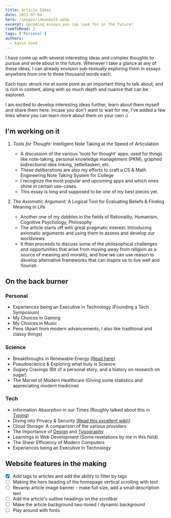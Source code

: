 ```yaml
---
title: Article Ideas
date: 2023-07-04
hero: /images/ideasbulb.webp
excerpt: Upcoming essays you can look for in the future!
timeToRead: 2
tags: ['Personal']
authors:
  - Kavin Sood
---
```


I have come up with several interesting ideas and complex thoughts to pursue and write about in the future. Whenever I take a glance at any of these ideas, I can already envision sub-textually exploring them in essays anywhere from one to three thousand words each.

Each topic struck me at some point as an important thing to talk about, and is rich in content, along with so much depth and nuance that can be explored.

I am excited to develop interesting ideas further, learn about them myself and share them here. Incase you don't want to wait for me, I've added a few links where you can learn more about them on your own :)

## I'm working on it
1. *Tools for Thought:* Intelligent Note Taking at the Speed of Articulation
   - A discussion of the various 'tools for thought' apps, used for things like note-taking, personal knowledge management (PKM), graphed bidirectional idea linking, zetteltasken, etc.
   - These deliberations are also my efforts to craft a CS & Math Engineering Note Taking System for College
   - I recognize the most popular and upcoming apps and which ones shine in certain use-cases.
   - This essay is *long* and supposed to be one of my best pieces yet.

2. *The Axiomatic Argument:* A Logical Tool for Evaluating Beliefs & Finding Meaning in Life
   - Another one of my dabbles in the fields of Rationality, Humanism, Cognitive Psychology, Philosophy
   - The article starts off with great pragmatic interest: Introducing axiomatic arguments and using them to assess and develop our worldviews.
   - It then proceeds to discuss some of the philosophical challenges and opportunities that arise from moving away from religion as a source of meaning and morality, and how we can use reason to develop alternative frameworks that can inspire us to live well and flourish.

## On the back burner
### Personal
* Experiences being an Executive in Technology (Founding a Tech Symposium)
* My Choices in Gaming
* My Choices in Music
* Pens (Apart from modern advancements, I also like traditional and classy things)
### Science
* Breakthroughs in Renewable Energy [(Read here)](https://www.technologyreview.com/topic/climate-change/clean-energy/)
* Pseudoscience & Exploring what truly is Science
* Sugary Cravings (Bit of a personal story, and a history on research on sugar)
* The Marvel of Modern Healthcare (Giving some statistics and appreciating modern medicine)
### Tech
* Information Absorption in our Times (Roughly talked about this in [Typing](https://kavinsood.com/post/typing))
* Diving into Privacy & Security [(Read this excellent wiki)](https://www.privacyguides.org/en)]
* Cloud Storage: A comparison of the various providers
* The Importance of [Design](https://medium.com/macoclock/what-makes-apple-design-so-good-d430ef97c6d2) and [Typography](https://www.youtube.com/watch?v=WVfRxFwVHQc&list=LL&index=2&pp=gAQBiAQB)
* Learnings in Web Development (Some revelations by me in this field)
* The Sheer Efficiency of Modern Computers
* Experiences being an Executive in Technology

## Website features in the making
- [x] Add tags to articles and add the ability to filter by tags
- [ ] Making the hero heading of the homepage vertical scrolling with text
- [ ] Revamp article image banner - make full size, add a small description text
- [ ] Add the article's outline headings on the scrollbar
- [ ] Make the article background two-toned / dynamic background
- [ ] Play around with fonts